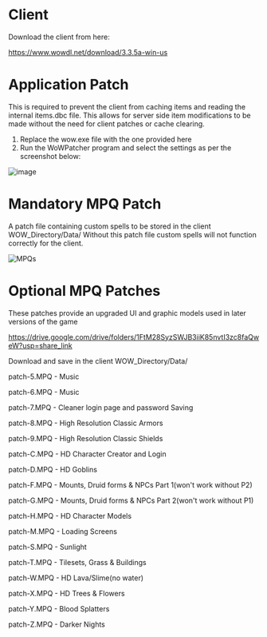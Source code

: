 # Client
Download the client from here:

https://www.wowdl.net/download/3.3.5a-win-us

# Application Patch
This is required to prevent the client from caching items and reading the internal items.dbc file.
This allows for server side item modifications to be made without the need for client patches or cache clearing.

 1. Replace the wow.exe file with the one provided here
 2. Run the WoWPatcher program and select the settings as per the screenshot below:

![image](https://user-images.githubusercontent.com/5217306/206838045-e2261791-9745-47b2-9a75-43a412760d4c.png)

# Mandatory MPQ Patch
A patch file containing custom spells to be stored in the client WOW_Directory/Data/
Without this patch file custom spells will not function correctly for the client.

![MPQs](https://user-images.githubusercontent.com/5217306/209437969-d538f3f2-5855-468b-b7a2-6731550e6584.png)

# Optional MPQ Patches
These patches provide an upgraded UI and graphic models used in later versions of the game

https://drive.google.com/drive/folders/1FtM28SyzSWJB3iiK85nvtI3zc8faQweW?usp=share_link

Download and save in the client WOW_Directory/Data/

patch-5.MPQ - Music

patch-6.MPQ - Music

patch-7.MPQ - Cleaner login page and password Saving

patch-8.MPQ - High Resolution Classic Armors

patch-9.MPQ - High Resolution Classic Shields

patch-C.MPQ - HD Character Creator and Login

patch-D.MPQ - HD Goblins

patch-F.MPQ - Mounts, Druid forms & NPCs Part 1(won't work without P2)

patch-G.MPQ - Mounts, Druid forms & NPCs Part 2(won't work without P1)

patch-H.MPQ - HD Character Models

patch-M.MPQ - Loading Screens

patch-S.MPQ - Sunlight

patch-T.MPQ - Tilesets, Grass & Buildings

patch-W.MPQ - HD Lava/Slime(no water)

patch-X.MPQ - HD Trees & Flowers

patch-Y.MPQ - Blood Splatters

patch-Z.MPQ - Darker Nights
